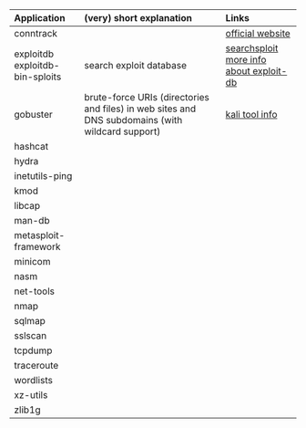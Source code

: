 |Application                    |(very) short explanation    |Links    |
|:------------------------------|:---------------------------|:--------|
|conntrack||[official website](http://conntrack-tools.netfilter.org/conntrack.html)|
|exploitdb<br>exploitdb-bin-sploits|search exploit database|[searchsploit](https://www.exploit-db.com/searchsploit)<br>[more info about exploit-db](https://www.exploit-db.com/about-exploit-db/)|
|gobuster|brute-force URIs (directories and files) in web sites and DNS subdomains (with wildcard support)|[kali tool info](https://tools.kali.org/web-applications/gobuster)|
|hashcat|||
|hydra|||
|inetutils-ping|||
|kmod|||
|libcap|||
|man-db|||
|metasploit-framework|||
|minicom|||
|nasm|||
|net-tools|||
|nmap|||
|sqlmap|||
|sslscan|||
|tcpdump|||
|traceroute|||
|wordlists|||
|xz-utils|||
|zlib1g|||

